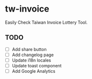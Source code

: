 # tw-invoice

Easily Check Taiwan Invoice Lottery Tool.

## TODO

- [ ] Add share button
- [ ] Add changelog page
- [ ] Update i18n locales
- [ ] Update toast component
- [ ] Add Google Analytics
